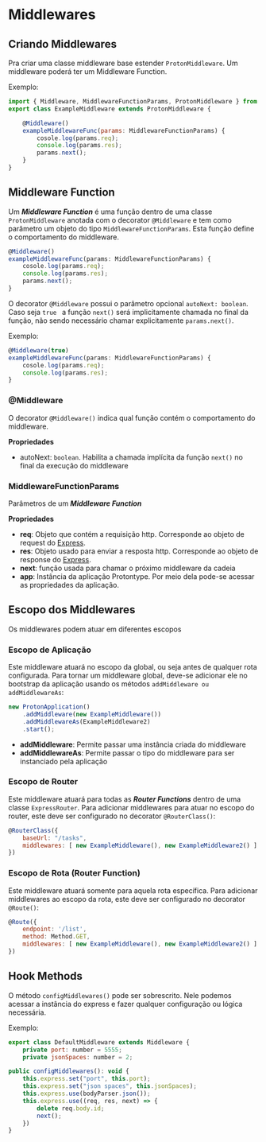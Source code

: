 # Middlewares

## Criando Middlewares

Pra criar uma classe middleware base estender ```ProtonMiddleware```. Um middleware poderá ter um Middleware Function.

Exemplo:

```javascript
import { Middleware, MiddlewareFunctionParams, ProtonMiddleware } from 'protontype';
export class ExampleMiddleware extends ProtonMiddleware {

    @Middleware()
    exampleMiddlewareFunc(params: MiddlewareFunctionParams) {
        cosole.log(params.req);
        console.log(params.res);
        params.next();
    }
}
```

## Middleware Function

Um ***Middleware Function*** é uma função dentro de uma classe ```ProtonMiddleware```  anotada com o decorator ```@Middleware``` e tem como parâmetro um objeto do tipo ```MiddlewareFunctionParams```. Esta função define o comportamento do middleware.

```typescript
@Middleware()
exampleMiddlewareFunc(params: MiddlewareFunctionParams) {
    cosole.log(params.req);
    console.log(params.res);
    params.next();
}
```

O decorator ```@Middleware``` possui o parâmetro opcional ```autoNext: boolean```. Caso seja ```true ``` a função ``` next() ``` será implicitamente chamada no final da função, não sendo necessário chamar explicitamente ``` params.next() ```. 

Exemplo:
```typescript
@Middleware(true)
exampleMiddlewareFunc(params: MiddlewareFunctionParams) {
    cosole.log(params.req);
    console.log(params.res);
}
```

### @Middleware
O decorator ```@Middleware()``` indica qual função contém o comportamento do middleware.

**Propriedades**

- autoNext: ```boolean```. Habilita a chamada implícita da função ```next()``` no final da execução do middleware
### MiddlewareFunctionParams

Parâmetros de um ***Middleware Function***

**Propriedades**

- **req**: Objeto que contém a requisição http. Corresponde ao objeto de request do [Express](http://expressjs.com/ "").
- **res**: Objeto usado para enviar a resposta http. Corresponde ao objeto de response do [Express](http://expressjs.com/ "").
- **next**: função usada para chamar o próximo middleware da cadeia
- **app**: Instância da aplicação Protontype. Por meio dela pode-se acessar as propriedades da aplicação.

## Escopo dos Middlewares
Os middlewares podem atuar em diferentes escopos

### Escopo de Aplicação
Este middleware atuará no escopo da global, ou seja antes de qualquer rota configurada.
Para tornar um middleware global, deve-se adicionar ele no bootstrap da aplicação usando os métodos ```addMiddleware ou addMiddlewareAs```:

```javascript
new ProtonApplication()
    .addMiddleware(new ExampleMiddleware())
    .addMiddlewareAs(ExampleMiddleware2)
    .start();
```

- **addMiddleware**:  Permite passar uma instância criada do middleware
- **addMiddlewareAs**: Permite passar o tipo do middleware para ser instanciado pela aplicação

### Escopo de Router
Este middleware atuará para todas as ***Router Functions*** dentro de uma classe ```ExpressRouter```.
Para adicionar middlewares para atuar no escopo do router, este deve ser configurado no decorator ```@RouterClass()```:

```javascript
@RouterClass({
    baseUrl: "/tasks",
    middlewares: [ new ExampleMiddleware(), new ExampleMiddleware2() ]
})
```

### Escopo de Rota (Router Function)
Este middleware atuará somente para aquela rota específica. Para adicionar middlewares ao escopo da rota, este deve ser configurado no decorator ```@Route()```:

```javascript
@Route({
    endpoint: '/list',
    method: Method.GET,
    middlewares: [ new ExampleMiddleware(), new ExampleMiddleware2() ]
})
```

## Hook Methods

 O método ```configMiddlewares()``` pode ser sobrescrito. Nele podemos acessar a instância do express e fazer qualquer configuração ou lógica necessária.

Exemplo:

```javascript
export class DefaultMiddleware extends Middleware {
    private port: number = 5555;
    private jsonSpaces: number = 2;

public configMiddlewares(): void {
    this.express.set("port", this.port);
    this.express.set("json spaces", this.jsonSpaces);
    this.express.use(bodyParser.json());
    this.express.use((req, res, next) => {
        delete req.body.id;
        next();
    })
}
```
